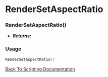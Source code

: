 # RenderSetAspectRatio

### RenderSetAspectRatio()
- ***Returns:*** 

### Usage

```Lua
RenderSetAspectRatio()
```


[Back To Scripting Documentation](../README.md)
